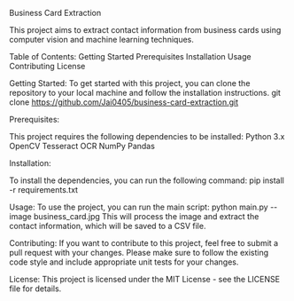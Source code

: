 Business Card Extraction

This project aims to extract contact information from business cards using computer vision and machine learning techniques.

Table of Contents:
Getting Started
Prerequisites
Installation
Usage
Contributing
License

Getting Started:
To get started with this project, you can clone the repository to your local machine and follow the installation instructions.
                git clone https://github.com/Jai0405/business-card-extraction.git
                
 Prerequisites:
 
This project requires the following dependencies to be installed:
Python 3.x
OpenCV
Tesseract OCR
NumPy
Pandas

Installation:

To install the dependencies, you can run the following command:
 pip install -r requirements.txt
 
 Usage:
To use the project, you can run the main script:
    python main.py --image business_card.jpg
This will process the image and extract the contact information, which will be saved to a CSV file.

Contributing:
If you want to contribute to this project, feel free to submit a pull request with your changes. Please make sure to follow the existing code style and 
include appropriate unit tests for your changes.

License:
This project is licensed under the MIT License - see the LICENSE file for details.
   
